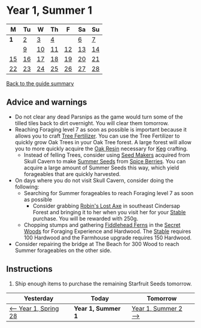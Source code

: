 # Year 1, Summer 1

| M                          | Tu                        | W                         | Th                        | F                         | Sa                        | Su                        |
| -------------------------- | ------------------------- | ------------------------- | ------------------------- |-------------------------- | ------------------------- | ------------------------- |
| **1**                      | [2](year-1-summer-2.md)   | [3](year-1-summer-3.md)   | [4](year-1-summer-4.md)   |                           | [6](year-1-summer-6.md)   | [7](year-1-summer-7.md)   |
|                            | [9](year-1-summer-9.md)   | [10](year-1-summer-10.md) | [11](year-1-summer-11.md) | [12](year-1-summer-12.md) | [13](year-1-summer-13.md) | [14](year-1-summer-14.md) |
| [15](year-1-summer-15.md)  | [16](year-1-summer-16.md) | [17](year-1-summer-17.md) | [18](year-1-summer-18.md) | [19](year-1-summer-19.md) | [20](year-1-summer-20.md) | [21](year-1-summer-21.md) |
| [22](year-1-summer-22.md)  | [23](year-1-summer-23.md) | [24](year-1-summer-24.md) | [25](year-1-summer-25.md) | [26](year-1-summer-26.md) | [27](year-1-summer-27.md) | [28](year-1-summer-28.md) |

[Back to the guide summary](readme.md)

## Advice and warnings

- Do not clear any dead Parsnips as the game would turn some of the tilled tiles back to dirt overnight. You will clear them tomorrow.
- Reaching Foraging level 7 as soon as possible is important because it allows you to craft [Tree Fertilizer](https://stardewvalleywiki.com/Tree_Fertilizer). You can use the Tree Fertilizer to quickly grow Oak Trees in your Oak Tree forest. A large forest will allow you to more quickly acquire the [Oak Resin](https://stardewvalleywiki.com/Oak_Resin) necessary for [Keg](https://stardewvalleywiki.com/Keg) crafting.
  - Instead of felling Trees, consider using [Seed Makers](https://stardewvalleywiki.com/Seed_Maker) acquired from Skull Cavern to make [Summer Seeds](https://stardewvalleywiki.com/Summer_Seeds) from [Spice Berries](https://stardewvalleywiki.com/Spice_Berry). You can acquire a large amount of Summer Seeds this way, which yield forageables that are quickly harvested.
- On days where you do not visit Skull Cavern, consider doing the following:
  - Searching for Summer forageables to reach Foraging level 7 as soon as possible
    - Consider grabbing [Robin's Lost Axe](https://stardewvalleywiki.com/Quests#Robin.27s_Lost_Axe) in southeast Cindersap Forest and bringing it to her when you visit her for your [Stable](https://stardewvalleywiki.com/Stable) purchase. You will be rewarded with 250g.
  - Chopping stumps and gathering [Fiddlehead Ferns](https://stardewvalleywiki.com/Fiddlehead_Fern) in the [Secret Woods](https://stardewvalleywiki.com/Secret_Woods) for Foraging Experience and Hardwood. The [Stable](https://stardewvalleywiki.com/Stable) requires 100 Hardwood and the Farmhouse upgrade requires 150 Hardwood.
- Consider repairing the bridge at The Beach for 300 Wood to reach Summer forageables on the other side.

## Instructions

1. Ship enough items to purchase the remaining Starfruit Seeds tomorrow.

| Yesterday                                   | Today                 | Tomorrow                                    |
| ------------------------------------------- | --------------------- | ------------------------------------------- |
| [⟵ Year 1, Spring 28](year-1-spring-28.md) | **Year 1, Summer 1**  | [Year 1, Summer 2 ⟶](year-1-summer-2.md)    |
